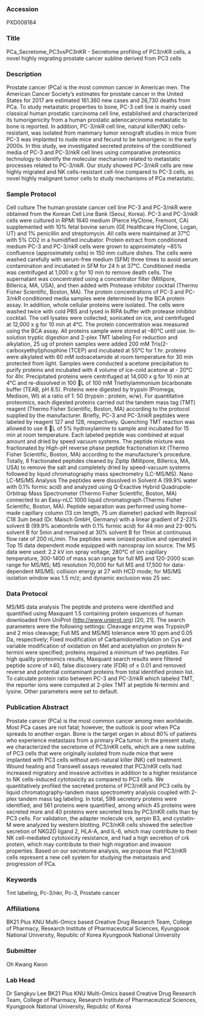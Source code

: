 ### Accession
PXD008184

### Title
PCa_Secretome_PC3vsPC3nKR -  Secretome profiling of PC3/nKR cells, a novel highly migrating prostate cancer subline derived from PC3 cells

### Description
Prostate cancer (PCa) is the most common cancer in American men. The American Cancer Society’s estimates for prostate cancer in the United States for 2017 are estimated 161.360 new cases and 26,730 deaths from PCa. To study metastatic properties to bone, PC-3 cell line is mainly used classical human prostatic carcinoma cell line, established and characterized its tumorigenicity from a human prostatic adenocarcinoma metastatic to bone is reported. In addition, PC-3/nkR cell line, natural killer(NK) cells-resistant, was isolated from mammary tumor xenograft studies in mice from PC-3 was implanted to nude mice and fecund to be tumorigenic in the early 2000s. In this study, we investigated secreted proteins of the conditioned media of PC-3 and PC-3/nkR cell lines using comparative proteomics technology to identify the molecular mechanism related to metastatic processes related to PC-3/nkR. Our study showed PC-3/nkR cells are new highly migrated and NK cells-resistant cell-line compared to PC-3 cells, as novel highly malignant tumor cells to study mechanisms of PCa metastatic.

### Sample Protocol
Cell culture The human prostate cancer cell line PC-3 and PC-3/nkR were obtained from the Korean Cell Line Bank (Seoul, Korea). PC-3 and PC-3/nkR cells were cultured in RPMI 1640 medium (Pierce HyClone, Fremont, CA) supplemented with 10% fetal bovine serum (GE Healthcare HyClone, Logan, UT) and 1% penicillin and streptomycin. All cells were maintained at 37°C with 5% CO2 in a humidified incubator.  Protein extract from conditioned medium PC-3 and PC-3/nkR cells were grown to approximately ~85% confluence (approximately cells) in 150 mm culture dishes. The cells were washed carefully with serum-free medium (SFM) three times to avoid serum contamination and incubated in SFM for 24 h at 37°C. Conditioned media was centrifuged at 1,000 x g for 10 min to remove death cells. The supernatant was concentrated using a concentrator filter (Millipore, Billerica, MA, USA), and then added with Protease inhibitor cocktail (Thermo Fisher Scientific, Boston, MA). The protein concentrations of PC-3 and PC-3/nkR conditioned media samples were determined by the BCA protein assay. In addition, whole cellular proteins were isolated. The cells were washed twice with cold PBS and lysed in RIPA buffer with protease inhibitor cocktail. The cell lysates were collected, sonicated on ice, and centrifuged at 12,000 x g for 10 min at 4°C. The protein concentration was measured using the BCA assay. All proteins sample were stored at –80°C until use.  In-solution tryptic digestion and 2-plex TMT labeling For reduction and alkylation, 25 ug of protein samples were added 200 mM Tris(2-carboxyethyl)phosphine (TCEP) and incubated at 55°C for 1 hr. proteins were alkylated with 60 mM iodoacetamide at room temperature for 30 min protected from light. Samples were conducted a acetone precipitation to purify proteins and incubated with 4 volume of ice-cold acetone at - 20°C for 4hr. Precipitated proteins were centrifuged at 14,000 x g for 10 min at 4°C and re-dissolved in 100 L of 100 mM Triethylammonium bicarbonate buffer (TEAB, pH 8.5). Proteins were digested by trypsin (Promega, Medison, WI) at a ratio of 1: 50 (trypsin : protein, w/w). For quantitative proteomics, each digested proteins carried out the tandem mass tag (TMT) reagent (Thermo Fisher Scientific, Boston, MA) according to the protocol supplied by the manufacturer. Briefly, PC-3 and PC-3/nkR peptides were labeled by reagent 127 and 128, respectively. Quenching TMT reaction was allowed to use 8 L of 5% hydroxylamine to sample and incubated for 15 min at room temperature. Each labeled peptide was combined at equal amount and dried by speed vacuum systems.  The peptide mixture was fractionated by High-pH reverse phase peptide fractionation kit (Thermo Fisher Scientific, Boston, MA) according to the manufacturer’s procedure. Totally, 8 fractionated peptides cleaned by Ziptip (Millipore, Billerica, MA, USA) to remove the salt and completely dried by speed-vacuum systems followed by liquid chromatography mass spectrometry (LC-MS/MS).  Nano LC-MS/MS Analysis The peptides were dissolved in Solvent A (99.9% water with 0.1% formic acid) and analyzed using Q-Exactive Hybrid Quadrupole-Orbitrap Mass Spectrometer (Thermo Fisher Scientific, Boston, MA) connected to an Easy-nLC 1000 liquid chromatograph (Thermo Fisher Scientific, Boston, MA). Peptide separation was performed using home-made capillary column (13 cm length, 75 um diameter) packed with Reprosil C18 3um bead (Dr. Maisch GmbH, Germany) with a linear gradient of 2-23% solvent B (99.9% acetonitrile with 0.1% formic acid) for 44 min and 23-90% solvent B for 5min and remained at 30% solvent B for 11min at continuous flow rate of 200 nL/min.  The peptides were ionized positive and operated in Top 15 data dependent mode equipped with nanospray ion source. The MS data were used: 2.2 kV ion spray voltage; 280°C of ion capillary temperature, 300-1400 of mass scan range for full MS and 120-2000 scan range for MS/MS; MS resolution 70,000 for full MS and 17,500 for data-dependent MS/MS; collision energy at 27 with HCD mode; for MS/MS isolation window was 1.5 m/z; and dynamic exclusion was 25 sec.

### Data Protocol
MS/MS data analysis The peptide and proteins were identified and quantified using Maxquant 1.5 containing protein sequences of human downloaded from UniProt (http://www.uniprot.org) [20, 21]. The search parameters were the following settings: Cleavage enzyme was Trypsin/P and 2 miss cleavage; Full MS and MS/MS tolerance were 10 ppm and 0.05 Da, respectively; Fixed modification of Carbamidomethylation on Cys and variable modification of oxidation on Met and acetylation on protein N-termini were specified; proteins required a minimum of two peptides. For high quality proteomics results, Maxquant search results were filtered peptide score of ≥40, false discovery rate (FDR) of ≤ 0.01 and removed reverse and potential contaminant proteins from total identified protein list. To calculate protein ratio between PC-3 and PC-3/nkR which labeled TMT, the reporter ions were computed at 2-plex TMT at peptide N-termini and lysine. Other parameters were set to default.

### Publication Abstract
Prostate cancer (PCa) is the most common cancer among men worldwide. Most PCa cases are not fatal; however, the outlook is poor when PCa spreads to another organ. Bone is the target organ in about 80% of patients who experience metastasis from a primary PCa tumor. In the present study, we characterized the secretome of PC3/nKR cells, which are a new subline of PC3 cells that were originally isolated from nude mice that were implanted with PC3 cells without anti-natural killer (NK) cell treatment. Wound healing and Transwell assays revealed that PC3/nKR cells had increased migratory and invasive activities in addition to a higher resistance to NK cells-induced cytotoxicity as compared to PC3 cells. We quantitatively profiled the secreted proteins of PC3/nKR and PC3 cells by liquid chromatography-tandem mass spectrometry analysis coupled with 2-plex tandem mass tag labeling. In total, 598 secretory proteins were identified, and 561 proteins were quantified, among which 45 proteins were secreted more and 40 proteins were secreted less by PC3/nKR cells than by PC3 cells. For validation, the adapter molecule crk, serpin B3, and cystatin-M were analyzed by western blotting. PC3/nKR cells showed the selective secretion of NKG2D ligand 2, HLA-A, and IL-6, which may contribute to their NK cell-mediated cytotoxicity resistance, and had a high secretion of crk protein, which may contribute to their high migration and invasion properties. Based on our secretome analysis, we propose that PC3/nKR cells represent a new cell system for studying the metastasis and progression of PCa.

### Keywords
Tmt labeling, Pc-3/nkr, Pc-3, Prostate cancer

### Affiliations
BK21 Plus KNU Multi-Omics based Creative Drug Research Team, College of Pharmacy, Research Institute of Pharmaceutical Sciences, Kyungpook National University, Republic of Korea
Kyungpook National University

### Submitter
Oh Kwang Kwon

### Lab Head
Dr Sangkyu Lee
BK21 Plus KNU Multi-Omics based Creative Drug Research Team, College of Pharmacy, Research Institute of Pharmaceutical Sciences, Kyungpook National University, Republic of Korea


